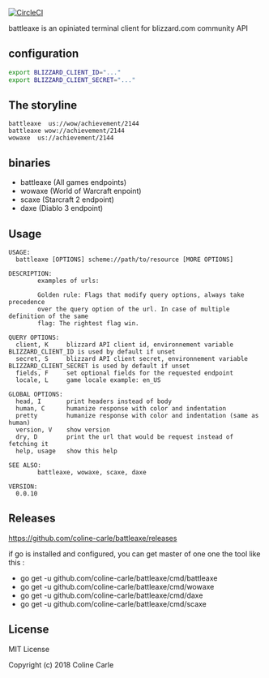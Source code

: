 
[![CircleCI](https://circleci.com/gh/coline-carle/battleaxe.svg?style=svg)](https://circleci.com/gh/coline-carle/battleaxe)

battleaxe is an opiniated terminal client for blizzard.com community API

## configuration
```sh
export BLIZZARD_CLIENT_ID="..."
export BLIZZARD_CLIENT_SECRET="..."
```

## The storyline

```
battleaxe  us://wow/achievement/2144
battleaxe wow://achievement/2144
wowaxe  us://achievement/2144
````

## binaries
- battleaxe (All games endpoints)
- wowaxe (World of Warcraft enpoint)
- scaxe (Starcraft 2 endpoint)
- daxe (Diablo 3 endpoint)
## Usage

```
USAGE:
  battleaxe [OPTIONS] scheme://path/to/resource [MORE OPTIONS]

DESCRIPTION:
        examples of urls:

        Golden rule: Flags that modify query options, always take precedence
        over the query option of the url. In case of multiple definition of the same
        flag: The rightest flag win.

QUERY OPTIONS:
  client, K     blizzard API client id, environnement variable BLIZZARD_CLIENT_ID is used by default if unset
  secret, S     blizzard API client secret, environnement variable BLIZZARD_CLIENT_SECRET is used by default if unset
  fields, F     set optional fields for the requested endpoint
  locale, L     game locale example: en_US

GLOBAL OPTIONS:
  head, I       print headers instead of body
  human, C      humanize response with color and indentation
  pretty        humanize response with color and indentation (same as human)
  version, V    show version
  dry, D        print the url that would be request instead of fetching it
  help, usage   show this help

SEE ALSO:
        battleaxe, wowaxe, scaxe, daxe

VERSION:
  0.0.10

```
## Releases

https://github.com/coline-carle/battleaxe/releases

if go is installed and configured, you can get master of one one the tool like
this :

* go get -u github.com/coline-carle/battleaxe/cmd/battleaxe
* go get -u github.com/coline-carle/battleaxe/cmd/wowaxe
* go get -u github.com/coline-carle/battleaxe/cmd/daxe
* go get -u github.com/coline-carle/battleaxe/cmd/scaxe



## License

MIT License

Copyright (c) 2018 Coline Carle

